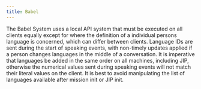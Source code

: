 ```yaml
---
title: Babel
---
```


The Babel System uses a local API system that must be executed on all clients equally except for where the definition of a individual persons language is concerned, which can differ between clients. Language IDs are sent during the start of speaking events, with non-timely updates applied if a person changes languages in the middle of a conversation. It is imperative that languages be added in the same order on all machines, including JIP, otherwise the numerical values sent during speaking events will not match their literal values on the client. It is best to avoid manipulating the list of languages available after mission init or JIP init.

